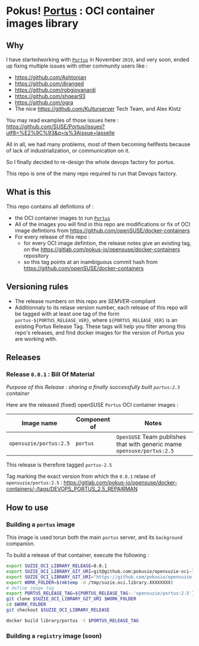 # Pokus! [Portus](#) : OCI container images library

## Why

I have startedworking with [`Portus`](https://github.com/SUSE/portus) in November `2019`, and
very soon, ended up fixing multiple issues with other community users like :

* https://github.com/Ashtonian
* https://github.com/diranged
* https://github.com/robgiovanardi
* https://github.com/shqear93
* https://github.com/ogra
* The nice https://github.com/Kulturserver Tech Team, and Alex Klotz

You may read examples of those issues here : https://github.com/SUSE/Portus/issues?utf8=%E2%9C%93&q=is%3Aissue+lasselle

All in all, we had many problems, most of them becoming hellfests because of lack of industrialization, or communication on it.

So I finally decided to re-design the whole devops factory for portus.

This repo is one of the many repo required to run that Devops factory.

## What is this

This repo contains all defintions of :
* the OCI container images to run [`Portus`](https://github.com/SUSE/portus)
* All of the images you will find in this repo are modifications or fix of OCI image defintions from https://github.com/openSUSE/docker-containers
* For every release of this repo :
  * for every OCI image defintion, the release notes give an existing tag, on the https://gitlab.com/pokus-io/opensuse/docker-containers repository
  * so this tag points at an inambiguous commit hash from https://github.com/openSUSE/docker-containers




## Versioning rules

* The release numbers on this repo are _SEMVER_-compliant
* Additionnaly to its relase version number, each release of this repo will be tagged with at least one tag of the form `portus-${PORTUS_RELEASE_VER}`, where `${PORTUS_RELEASE_VER}` is an existing Portus Release Tag. These tags will help you filter among this repo's releases, and find docker images for the version of Portus you are working with.

## Releases

### Release `0.0.1` : Bill Of Material

_Purpose of this Release : sharing a finally successfully built `portus:2.5` container_

Here are the released (fixed) openSUSE `Portus` OCI container images  :

| Image name              | Component of     | Notes             |
|------------------------ |----------------- |------------------ |
| `opensuzie/portus:2.5`  | `portus`         | `OpenSUSE` Team publishes that with generic mame `opensuse/portus:2.5` |

This release is therefore tagged `portus-2.5`

Tag marking the exact version from which the `0.0.1` relase of `opensuzie/portus:2.5` : https://gitlab.com/pokus-io/opensuse/docker-containers/-/tags/DEVOPS_PORTUS_2.5_REPAIRMAN


## How to use

### Building a `portus` image

This image is used torun both the main `portus` server, and its `background` companion.

To build a release of that container, execute the following :


```bash
export SUZIE_OCI_LIBRARY_RELEASE=0.0.1
export SUZIE_OCI_LIBRARY_GIT_URI=git@github.com:pokusio/opensuzie-oci-library.git
export SUZIE_OCI_LIBRARY_GIT_URI="https://github.com/pokusio/opensuzie-oci-library.git"
export WORK_FOLDER=$(mktemp -d /tmp/suzie.oci.library.XXXXXXXX)
# define image tag
export PORTUS_RELEASE_TAG=${PORTUS_RELEASE_TAG:-'opensuzie/portus:2.5'}
git clone $SUZIE_OCI_LIBRARY_GIT_URI $WORK_FOLDER
cd $WORK_FOLDER
git checkout $SUZIE_OCI_LIBRARY_RELEASE

docker build library/portus -t $PORTUS_RELEASE_TAG


```

### Building a `registry` image (soon)
